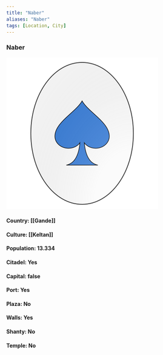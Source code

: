 ```yaml
---
title: "Naber"
aliases: "Naber"
tags: [Location, City]
---
```

### Naber
![](attachment/f8770edf53af67db427c69fedf094ac5.svg)

#### Country: [[Gande]]

#### Culture: [[Keltan]]

#### Population: 13.334

#### Citadel: Yes

#### Capital: false

#### Port: Yes

#### Plaza: No

#### Walls: Yes

#### Shanty: No

#### Temple: No

